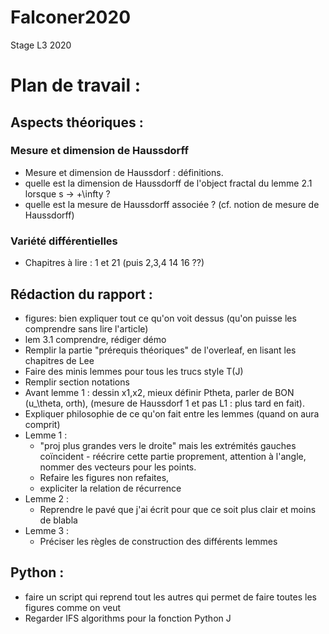 # Falconer2020
Stage L3 2020

# Plan de travail :

## Aspects théoriques :
### Mesure et dimension de Haussdorff
* Mesure et dimension de Haussdorf : définitions.
* quelle est la dimension de Haussdorff de l'object fractal du lemme 2.1 lorsque s -> +\infty ?
* quelle est la mesure de Haussdorff associée ? (cf. notion de mesure de Haussdorff)
### Variété différentielles
* Chapitres à lire : 1 et 21 (puis 2,3,4 14 16 ??)
## Rédaction du rapport :
* figures: bien expliquer tout ce qu'on voit dessus (qu'on puisse les comprendre sans lire l'article)
* lem 3.1 comprendre, rédiger démo
* Remplir la partie "prérequis théoriques" de l'overleaf, en lisant les chapitres de Lee
* Faire des minis lemmes pour tous les trucs style T(J)
* Remplir section notations
* Avant lemme 1 : dessin x1,x2, mieux définir Ptheta, parler de BON (u_\theta, orth), (mesure de Haussdorf 1 et pas L1 : plus tard en fait).
* Expliquer philosophie de ce qu'on fait entre les lemmes (quand on aura comprit)
* Lemme 1 : 
  * "proj plus grandes vers le droite" mais les extrémités gauches coïncident - réécrire cette partie proprement, attention à l'angle, nommer des vecteurs pour les points. 
  * Refaire les figures non refaites,
  * expliciter la relation de récurrence
* Lemme 2 : 
  * Reprendre le pavé que j'ai écrit pour que ce soit plus clair et moins de blabla
* Lemme 3 :
  * Préciser les règles de construction des différents lemmes
## Python :
* faire un script qui reprend tout les autres qui permet de faire toutes les figures comme on veut
* Regarder IFS algorithms pour la fonction Python J

